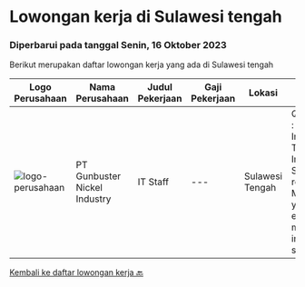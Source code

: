 
  # Lowongan kerja di Sulawesi tengah

  ### Diperbarui pada tanggal Senin, 16 Oktober 2023

  Berikut merupakan daftar lowongan kerja yang ada di Sulawesi tengah

  |Logo Perusahaan | Nama Perusahaan | Judul Pekerjaan | Gaji Pekerjaan | Lokasi | Deskripsi | Tanggal diunggah | Pranala |
  | -------------- | --------------- | --------------- | --------- | --------- | -------------- | ------- | ----------- |
  |![logo-perusahaan](https://image-service-cdn.seek.com.au/560a46e3bb72996020db61da1d4bb6c038064785/ee4dce1061f3f616224767ad58cb2fc751b8d2dc)|PT Gunbuster Nickel Industry|IT Staff|---|Sulawesi Tengah|Qualifications : Minimun D3 Information Technology/ Information Systems / related field ; Minimum 2 years experience in mining industry or similar;...|Selasa, 03 Oktober 2023|https://www.jobstreet.co.id/id/job/it-staff-4486564?token=0~782c6c53-43c9-4257-a05e-972c01b42edd&sectionRank=1&jobId=jobstreet-id-job-4486564|


  [Kembali ke daftar lowongan kerja 🔙](../README.md#daftar-lowongan-kerja)
  